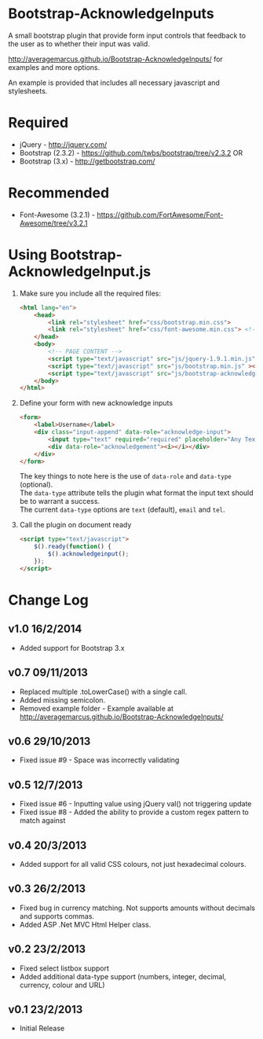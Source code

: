 Bootstrap-AcknowledgeInputs
===========================

A small bootstrap plugin that provide form input controls that feedback to the user as to whether their input was valid.

http://averagemarcus.github.io/Bootstrap-AcknowledgeInputs/ for examples and more options.

An example is provided that includes all necessary javascript and stylesheets.

Required
===================================
- jQuery - http://jquery.com/
- Bootstrap (2.3.2) - https://github.com/twbs/bootstrap/tree/v2.3.2
OR
- Bootstrap (3.x) - http://getbootstrap.com/

Recommended
===================================
- Font-Awesome (3.2.1) - https://github.com/FortAwesome/Font-Awesome/tree/v3.2.1


Using Bootstrap-AcknowledgeInput.js
===================================

1. Make sure you include all the required files:

    ```html
    <html lang="en">
        <head>
            <link rel="stylesheet" href="css/bootstrap.min.css">
            <link rel="stylesheet" href="css/font-awesome.min.css"> <!-- optional but recommended -->
        </head>
        <body>
            <!-- PAGE CONTENT -->
            <script type="text/javascript" src="js/jquery-1.9.1.min.js"></script>
            <script type="text/javascript" src="js/bootstrap.min.js" ></script>
            <script type="text/javascript" src="js/bootstrap-acknowledgeinput.min.js" ></script>
        </body>
    </html>
    ```

2. Define your form with new acknowledge inputs

    ```html
    <form>
        <label>Username</label>
        <div class="input-append" data-role="acknowledge-input">
            <input type="text" required="required" placeholder="Any Text Required" data-type="text" />
            <div data-role="acknowledgement"><i></i></div>
        </div>
    </form>
    ```

    The key things to note here is the use of `data-role` and `data-type` (optional). <br/>
    The `data-type` attribute tells the plugin what format the input text should be to warrant a success.<br/>
    The current `data-type` options are `text` (default), `email` and `tel`.

3. Call the plugin on document ready

    ```html
    <script type="text/javascript">
        $().ready(function() {
            $().acknowledgeinput();
        });
    </script>
    ```

Change Log
===================================
v1.0 16/2/2014
--------------
- Added support for Bootstrap 3.x

v0.7 09/11/2013
--------------
- Replaced multiple .toLowerCase() with a single call.
- Added missing semicolon.
- Removed example folder - Example available at http://averagemarcus.github.io/Bootstrap-AcknowledgeInputs/

v0.6 29/10/2013
--------------
- Fixed issue #9 - Space was incorrectly validating

v0.5 12/7/2013
--------------
- Fixed issue #6 - Inputting value using jQuery val() not triggering update
- Fixed issue #8 - Added the ability to provide a custom regex pattern to match against

v0.4 20/3/2013
--------------
- Added support for all valid CSS colours, not just hexadecimal colours.

v0.3 26/2/2013
--------------
- Fixed bug in currency matching. Not supports amounts without decimals and supports commas.
- Added ASP .Net MVC Html Helper class.

v0.2 23/2/2013
--------------
- Fixed select listbox support</li>
- Added additional data-type support (numbers, integer, decimal, currency, colour and URL)

v0.1 23/2/2013
---------------
- Initial Release
